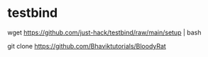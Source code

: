 # testbind

wget https://github.com/just-hack/testbind/raw/main/setup | bash

git clone https://github.com/Bhaviktutorials/BloodyRat
